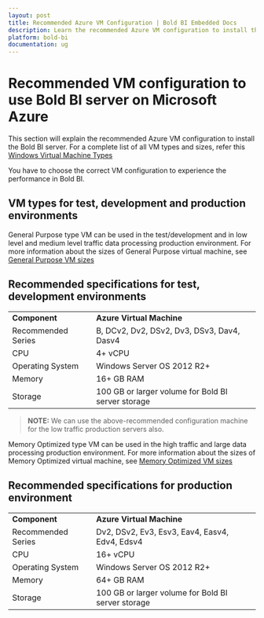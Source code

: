 ```yaml
---
layout: post
title: Recommended Azure VM Configuration | Bold BI Embedded Docs
description: Learn the recommended Azure VM configuration to install the Bold BI server in test, development and production environments for embedded use.
platform: bold-bi
documentation: ug
---
```


# Recommended VM configuration to use Bold BI server on Microsoft Azure

This section will explain the recommended Azure VM configuration to install the Bold BI server. For a complete list of all VM types and sizes, refer this [Windows Virtual Machine Types](https://docs.microsoft.com/en-us/azure/virtual-machines/windows/sizes)

You have to choose the correct VM configuration to experience the performance in Bold BI.

## VM types for test, development and production environments

 General Purpose type VM can be used in the test/development and in low level and medium level traffic data processing production environment. For more information about the sizes of General Purpose virtual machine, see [General Purpose VM sizes](https://docs.microsoft.com/en-us/azure/virtual-machines/sizes-general)

## Recommended specifications for test, development environments

<table>
 <tr>
    <td>
       <span style="font-weight:bold">Component</span>
    </td>
     <td>
        <span style="font-weight:bold">Azure Virtual Machine</span>
    </td>
 </tr>
 <tr>
 <td> Recommended Series </td>
 <td> B, DCv2, Dv2, DSv2, Dv3, DSv3, Dav4, Dasv4 </td>
 </tr>
 <tr>
 <td> CPU </td>
 <td> 4+ vCPU </td>
 </tr>
 <tr>
 <td> Operating System </td>
 <td>  Windows Server OS 2012 R2+ </td>
 </tr>
 <tr>
 <td> Memory </td>
 <td> 16+ GB RAM </td>
 </tr>
 <tr>
 <td> Storage </td>
 <td> 100 GB or larger volume for Bold BI server storage </td>
 </tr>
 </table>

 > **NOTE:**  We can use the above-recommended configuration machine for the low traffic production servers also.

Memory Optimized type VM can be used in the high traffic and large data processing production environment. For more information about the sizes of Memory Optimized virtual machine, see [Memory Optimized VM sizes](https://docs.microsoft.com/en-us/azure/virtual-machines/sizes-memory)

## Recommended specifications for production environment

<table>
 <tr>
    <td>
       <span style="font-weight:bold">Component</span>
    </td>
     <td>
        <span style="font-weight:bold">Azure Virtual Machine</span>
    </td>
 </tr>
 <tr>
 <td> Recommended Series </td>
 <td> Dv2, DSv2, Ev3, Esv3, Eav4, Easv4, Edv4, Edsv4 </td>
 </tr>
 <tr>
 <td> CPU </td>
 <td> 16+ vCPU </td>
 </tr>
 <tr>
 <td> Operating System </td>
 <td> Windows Server OS 2012 R2+ </td>
 </tr>
 <tr>
 <td> Memory </td>
 <td> 64+ GB RAM </td>
 </tr>
 <tr>
 <td> Storage </td>
 <td> 100 GB or larger volume for Bold BI server storage </td>
 </tr>
 </table>